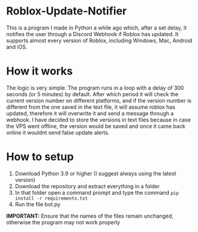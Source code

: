 # Roblox-Update-Notifier

This is a program I made in Python a while ago which, after a set delay, it notifies the user through a Discord Webhook if Roblox has updated. It supports almost every version of Roblox, including Windows, Mac, Android and iOS.

# How it works

The logic is very simple. The program runs in a loop with a delay of 300 seconds (or 5 minutes) by default. After which period it will check the current version number on different platforms, and if the version number is different from the one saved in the text file, it will assume roblox has updated, therefore it will overwrite it and send a message through a webhook. I have decided to store the versions in text files because in case the VPS went offline, the version would be saved and once it came back online it wouldnt send false update alerts.

# How to setup

1. Download Python 3.9 or higher (I suggest always using the latest version)
2. Download the repository and extract everything in a folder
3. In that folder open a command prompt and type the command `pip install -r requirements.txt`
4. Run the file bot.py

**IMPORTANT:** Ensure that the names of the files remain unchanged, otherwise the program may not work properly
